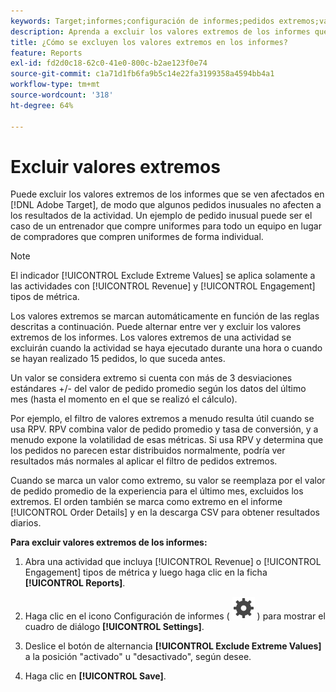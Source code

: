 ```yaml
---
keywords: Target;informes;configuración de informes;pedidos extremos;valores extremos
description: Aprenda a excluir los valores extremos de los informes que se ven afectados en Adobe [!DNL Target] para que algunos pedidos inusuales no afecten a los resultados de la actividad.
title: ¿Cómo se excluyen los valores extremos en los informes?
feature: Reports
exl-id: fd2d0c18-62c0-41e0-800c-b2ae123f0e74
source-git-commit: c1a71d1fb6fa9b5c14e22fa3199358a4594bb4a1
workflow-type: tm+mt
source-wordcount: '318'
ht-degree: 64%

---
```


# Excluir valores extremos

Puede excluir los valores extremos de los informes que se ven afectados en [!DNL Adobe Target], de modo que algunos pedidos inusuales no afecten a los resultados de la actividad. Un ejemplo de pedido inusual puede ser el caso de un entrenador que compre uniformes para todo un equipo en lugar de compradores que compren uniformes de forma individual.

>[!NOTE]
>
>El indicador [!UICONTROL Exclude Extreme Values] se aplica solamente a las actividades con [!UICONTROL Revenue] y [!UICONTROL Engagement] tipos de métrica.

Los valores extremos se marcan automáticamente en función de las reglas descritas a continuación. Puede alternar entre ver y excluir los valores extremos de los informes. Los valores extremos de una actividad se excluirán cuando la actividad se haya ejecutado durante una hora o cuando se hayan realizado 15 pedidos, lo que suceda antes.

Un valor se considera extremo si cuenta con más de 3 desviaciones estándares +/- del valor de pedido promedio según los datos del último mes (hasta el momento en el que se realizó el cálculo).

Por ejemplo, el filtro de valores extremos a menudo resulta útil cuando se usa RPV. RPV combina valor de pedido promedio y tasa de conversión, y a menudo expone la volatilidad de esas métricas. Si usa RPV y determina que los pedidos no parecen estar distribuidos normalmente, podría ver resultados más normales al aplicar el filtro de pedidos extremos.

Cuando se marca un valor como extremo, su valor se reemplaza por el valor de pedido promedio de la experiencia para el último mes, excluidos los extremos. El orden también se marca como extremo en el informe [!UICONTROL Order Details] y en la descarga CSV para obtener resultados diarios.

**Para excluir valores extremos de los informes:**

1. Abra una actividad que incluya [!UICONTROL Revenue] o [!UICONTROL Engagement] tipos de métrica y luego haga clic en la ficha **[!UICONTROL Reports]**.
1. Haga clic en el icono Configuración de informes ( ![icono Configuración de informes](/help/main/assets/icons/Setting.svg) ) para mostrar el cuadro de diálogo **[!UICONTROL Settings]**.

1. Deslice el botón de alternancia **[!UICONTROL Exclude Extreme Values]** a la posición &quot;activado&quot; u &quot;desactivado&quot;, según desee.
1. Haga clic en **[!UICONTROL Save]**.
